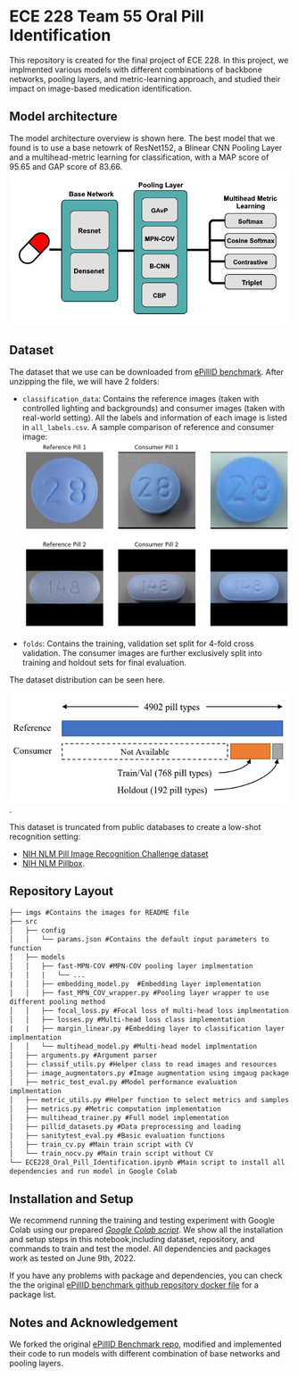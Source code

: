 # ECE 228 Team 55 Oral Pill Identification 

This repository is created for the final project of ECE 228. In this project, we implmented various models with different combinations of backbone  networks, pooling layers, and metric-learning approach, and studied their impact on image-based medication identification. 

## Model architecture  

The model architecture overview is shown here. The best model that we found is to use a base netowrk of ResNet152, a Blinear CNN Pooling Layer and a multihead-metric learning for classification, with a MAP score of 95.65 and GAP score of 83.66. 
![Model overview](imgs/Architecture.png)

## Dataset 
The dataset that we use can be downloaded from [ePillID benchmark](https://github.com/usuyama/ePillID-benchmark/releases/download/ePillID_data_v1.0/ePillID_data.zip). After unzipping the file, we will have 2 folders: 

* `classification_data`: Contains the reference images (taken with controlled lighting and backgrounds) and consumer images (taken with real-world setting). All the labels and information of each image is listed in `all_labels.csv`. A sample comparison of reference and consumer image: ![sample reference and consumer image](imgs/Sample.png)

* `folds`: Contains the training, validation set split for 4-fold cross validation. The consumer images are further exclusively split into training and holdout sets for final evaluation. 

The dataset distribution can be seen here.

 ![ePillID data distribution](imgs/ePillID_stats.png). 
 
This dataset is truncated from public databases to create a low-shot recognition setting: 
* [NIH NLM Pill Image Recognition Challenge dataset](https://pir.nlm.nih.gov/challenge/)
* [NIH NLM Pillbox](https://pillbox.nlm.nih.gov/statistics.html).

## Repository Layout
```
├── imgs #Contains the images for README file
├── src
│   ├── config
│   │   └── params.json #Contains the default input parameters to function
│   ├── models
│   │   ├── fast-MPN-COV #MPN-COV pooling layer implmentation
|   |   |   └── ...
│   │   ├── embedding_model.py  #Embedding layer implementation
│   │   ├── fast_MPN_COV_wrapper.py #Pooling layer wrapper to use different pooling method
│   │   ├── focal_loss.py #Focal loss of multi-head loss implmentation
│   │   ├── losses.py #Multi-head loss class implementation
|   |   ├── margin_linear.py #Embedding layer to classification layer implmentation
│   │   └── multihead_model.py #Multi-head model implmentation
│   ├── arguments.py #Argument parser
│   ├── classif_utils.py #Helper class to read images and resources
│   ├── image_augmentators.py #Image augmentation using imgaug package
│   ├── metric_test_eval.py #Model performance evaluation implmentation
│   ├── metric_utils.py #Helper function to select metrics and samples
│   ├── metrics.py #Metric computation implementation
│   ├── multihead_trainer.py #Full model implementation
│   ├── pillid_datasets.py #Data preprocessing and loading 
│   ├── sanitytest_eval.py #Basic evaluation functions
│   ├── train_cv.py #Main train script with CV
│   └── train_nocv.py #Main train script without CV
└── ECE228_Oral_Pill_Identification.ipynb #Main script to install all dependencies and run model in Google Colab
```

## Installation and Setup

We recommend running the training and testing experiment with Google Colab using our prepared  *[Google Colab script](ECE228_Oral_Pill_Identification.ipynb)*. We show all the installation and setup steps in this notebook,including dataset, repository, and commands to train and test the model. All dependencies and packages work as tested on June 9th, 2022. 

If you have any problems with package and dependencies, you can check the the original [ePillID benchmark github repository docker file](
 https://github.com/usuyama/ePillID-benchmark/tree/master/docker) for a package list.

## Notes and Acknowledgement

We forked the original [ePillID Benchmark repo](https://github.com/usuyama/ePillID-benchmark), modified and implemented their code to run models with different combination of base networks and pooling layers. 




